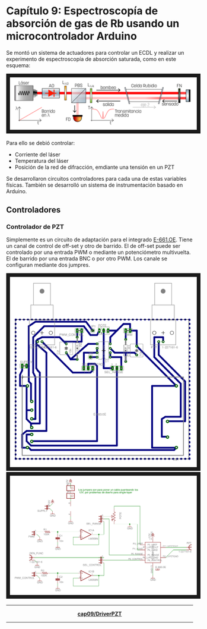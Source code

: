 # Capítulo 9: Espectroscopía de absorción de gas de Rb usando un microcontrolador Arduino

Se montó un sistema de actuadores para controlar un ECDL y realizar un experimento de espectroscopía de absorción saturada, como en este esquema:

<img src="esquema.png" alt="IMAGE ALT TEXT HERE"  border="10" />


Para ello se debió controlar:
  - Corriente del láser
  - Temperatura del láser
  - Posición de la red de difracción, emdiante una tensión en un PZT

Se desarrollaron circuitos controladores para cada una de estas variables físicas. También se desarrolló un sistema de instrumentación basado en Arduino.

## Controladores

### Controlador de PZT

Simplemente es un circuito de adaptación para el integrado [E-661.OE](hojas_de_datos/e-660_userpz45e223.pdf). Tiene un canal de control de off-set y otro de barrido.
El de off-set puede ser controlado por una entrada PWM  o mediante un potenciómetro multivuelta.
El de barrido por una entrada BNC o por otro PWM. Los canale se configuran mediante dos jumpres.

<img src="DriverPZT_brd.png" alt="IMAGE ALT TEXT HERE"  border="10" />
<img src="DriverPZT_sch.png" alt="IMAGE ALT TEXT HERE"  border="10" />


-------

<p align="center">
<strong>
<a href="cap09/DriverPZT">cap09/DriverPZT</a>
</strong>
</p>

-------

